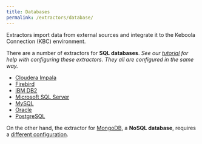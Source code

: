 ```yaml
---
title: Databases
permalink: /extractors/database/
---
```


Extractors import data from external sources and integrate it to the Keboola Connection (KBC) environment.

There are a number of extractors for **SQL databases**.
*See our [tutorial](/tutorial/load/database/) for help with configuring these extractors.* 
*They all are configured in the same way.*

- [Cloudera Impala](https://www.cloudera.com/products/apache-hadoop/impala.html)
- [Firebird](http://www.firebirdsql.org/)
- [IBM DB2](http://www.ibm.com/analytics/us/en/technology/db2/)
- [Microsoft SQL Server](https://www.microsoft.com/en/server-cloud/products/sql-server/)
- [MySQL](https://www.mysql.com/)
- [Oracle](http://www.oracle.com/index.html)
- [PostgreSQL](http://www.postgresql.org/)

On the other hand, the extractor for [MongoDB](https://www.mongodb.com/), a **NoSQL database**, requires a [different configuration](/extractors/mongodb/).

